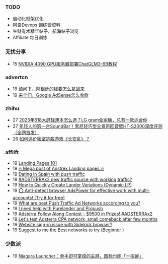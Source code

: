 ### TODO
-  自动化框架优化
-  阿良Devops 训练营资料
-  生财有术精华帖子、航海帖子浏览
-  Affiliate 每日训练

### 无忧分享
<!-- ruyo:START -->
-  15 [NVIDIA 4090 GPU服务器部署ChatGLM3-6B教程](https://51.ruyo.net/18538.html)<!-- ruyo:END -->

### advertcn
<!-- advertcn:START -->
-  19 [请问下，阿根廷的钱要怎么拿回来](https://www.advertcn.com/forum.php?mod=viewthread&tid=112977)
-  19 [来个们，Google AdSense怎么收款](https://www.advertcn.com/forum.php?mod=viewthread&tid=112976)<!-- advertcn:END -->

### zhihu
<!-- zhihu:START -->
-  27 [2023年618大屏轻薄本怎么选？LG gram全家桶，总有一款适合你](http://zhuanlan.zhihu.com/p/632641888?utm_campaign=rss&utm_medium=rss&utm_source=rss&utm_content=title)
-  27 [年轻人的第一台SoundBar！索尼轻巧型全景声回音壁HT-S2000深度评测（全网首发）](http://zhuanlan.zhihu.com/p/630990296?utm_campaign=rss&utm_medium=rss&utm_source=rss&utm_content=title)
-  26 [如何评价密室逃脱游戏《长安乱》？](http://www.zhihu.com/question/563950552/answer/3045961312?utm_campaign=rss&utm_medium=rss&utm_source=rss&utm_content=title)<!-- zhihu:END -->

### afflift
<!-- afflift:START -->
-  19 [Landing Pages 101](https://afflift.com/f/threads/landing-pages-101.8005/)
-  19 [🔥 Mega post of Anstrex Landing pages 🔥](https://afflift.com/f/threads/%F0%9F%94%A5-mega-post-of-anstrex-landing-pages-%F0%9F%94%A5.6125/)
-  19 [Dating in Spain with push traffic](https://afflift.com/f/threads/dating-in-spain-with-push-traffic.12057/)
-  19 [#ADSTERRAx2 new traffic source with working traffic?](https://afflift.com/f/threads/adsterrax2-new-traffic-source-with-working-traffic.12055/)
-  19 [How to Quickly Create Lander Variations &lpar;Dynamic LP&rpar;](https://afflift.com/f/threads/how-to-quickly-create-lander-variations-dynamic-lp.9770/)
-  19 [⭕ Anti-detect browser AdsPower for effective work with multi-accounts! [Try it for free]](https://afflift.com/f/threads/%E2%AD%95-anti-detect-browser-adspower-for-effective-work-with-multi-accounts-try-it-for-free.8805/)
-  19 [What are best Push Traffic Ad Networks according to you?](https://afflift.com/f/threads/what-are-best-push-traffic-ad-networks-according-to-you.11953/)
-  19 [I need help with Purelander and Propush](https://afflift.com/f/threads/i-need-help-with-purelander-and-propush.12053/)
-  19 [Adsterra Follow Along Contest - $9500 in Prizes! #ADSTERRAx2](https://afflift.com/f/threads/adsterra-follow-along-contest-9500-in-prizes-adsterrax2.11948/)
-  19 [Let&#39;s test Adsterra CPA network, small comeback after few months](https://afflift.com/f/threads/lets-test-adsterra-cpa-network-small-comeback-after-few-months.12058/)
-  19 [Website sign-in issue with Sidekick browser?](https://afflift.com/f/threads/website-sign-in-issue-with-sidekick-browser.12051/)
-  19 [Suggest to me the Best networks to try &lpar;Beginner &rpar;](https://afflift.com/f/threads/suggest-to-me-the-best-networks-to-try-beginner.12056/)<!-- afflift:END -->

### 少数派
<!-- sspai:START -->
-  19 [Niagara Launcher：单手即可掌控的主屏，图标也能「一招鲜」](https://sspai.com/post/84498)<!-- sspai:END -->
